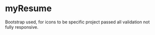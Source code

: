 # myResume
Bootstrap used, for icons to be specific
project passed all validation
not fully responsive.
